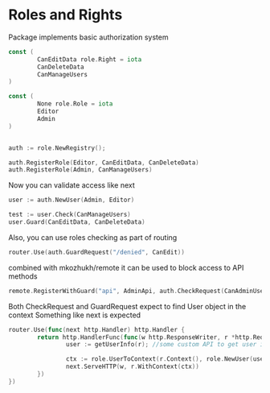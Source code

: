 Roles and Rights
=================

Package implements basic authorization system

```go
const (
        CanEditData role.Right = iota
        CanDeleteData
        CanManageUsers
)

const (
		None role.Role = iota
        Editor 
        Admin
)


auth := role.NewRegistry();

auth.RegisterRole(Editor, CanEditData, CanDeleteData)
auth.RegisterRole(Admin, CanManageUsers)
```

Now you can validate access like next

```go
user := auth.NewUser(Admin, Editor)

test := user.Check(CanManageUsers)
user.Guard(CanEditData, CanDeleteData)
```

Also, you can use roles checking as part of routing

```go
router.Use(auth.GuardRequest("/denied", CanEdit))
```

combined with mkozhukh/remote it can be used to block access to API methods

```go
remote.RegisterWithGuard("api", AdminApi, auth.CheckRequest(CanAdminUsers))
```

Both CheckRequest and GuardRequest expect to find User object in the context
Something like next is expected

```go
router.Use(func(next http.Handler) http.Handler {
        return http.HandlerFunc(func(w http.ResponseWriter, r *http.Request) {
                user := getUserInfo(r); //some custom API to get user info

                ctx := role.UserToContext(r.Context(), role.NewUser(user.ID, user.Roles))
                next.ServeHTTP(w, r.WithContext(ctx))
        })
})
```